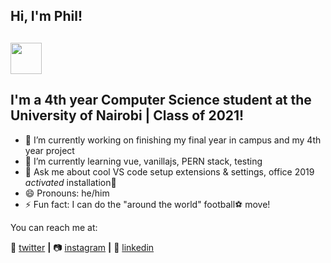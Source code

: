 <h2>Hi, I'm Phil!</h2> <h2><img src="https://media.giphy.com/media/12oufCB0MyZ1Go/giphy.gif" width="50"></h2>

## I'm a 4th year Computer Science student at the University of Nairobi | Class of 2021!


- 🔭 I’m currently working on finishing my final year in campus and my 4th year project
- 🌱 I’m currently learning vue, vanillajs, PERN stack, testing
- 💬 Ask me about cool VS code setup extensions & settings, office 2019 *activated* installation🤫 
- 😄 Pronouns: he/him
- ⚡ Fun fact: I can do the "around the world" football⚽ move!

You can reach me at:

  🦆 [twitter][twitter] **|** 
  📷 [instagram][instagram] **|** 
  👔 [linkedin][linkedin]

  [twitter]: https://twitter.com/phi1ipmbugua
  [instagram]: https://instagram.com/phi1ipmbugua
  [linkedin]: https://linkedin.com/in/philipmbugua
